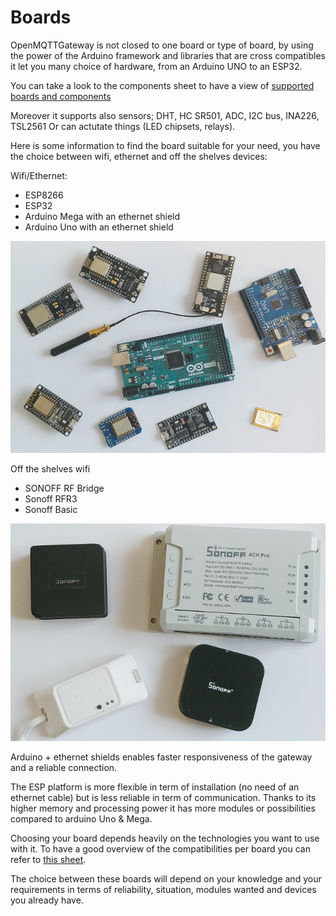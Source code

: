 # Boards
OpenMQTTGateway is not closed to one board or type of board, by using the power of the Arduino framework and libraries that are cross compatibles it let you many choice of hardware, from an Arduino UNO to an ESP32.

You can take a look to the components sheet to have a view of [supported boards and components](https://docs.google.com/spreadsheets/d/1_5fQjAixzRtepkykmL-3uN3G5bLfQ0zMajM9OBZ1bx0/edit#gid=1323184277)

Moreover it supports also sensors; DHT, HC SR501, ADC, I2C bus, INA226, TSL2561
Or can actutate things (LED chipsets, relays).

Here is some information to find the board suitable for your need, you have the choice between wifi, ethernet and off the shelves devices:

Wifi/Ethernet:
* ESP8266
* ESP32
* Arduino Mega with an ethernet shield
* Arduino Uno with an ethernet shield

![boards](../img/OpenMQTTGateway_boards.png)

Off the shelves wifi
* SONOFF RF Bridge
* Sonoff RFR3
* Sonoff Basic

![boards](../img/OpenMQTTGateway_boards_Sonoff.png)

Arduino + ethernet shields enables faster responsiveness of the gateway and a reliable connection. 

The ESP platform is more flexible in term of installation (no need of an ethernet cable) but is less reliable in term of communication. Thanks to its higher memory and processing power it has more modules or possibilities compared to arduino Uno & Mega.

Choosing your board depends heavily on the technologies you want to use with it.
To have a good overview of the compatibilities per board you can refer to [this sheet](https://docs.google.com/spreadsheets/d/1_5fQjAixzRtepkykmL-3uN3G5bLfQ0zMajM9OBZ1bx0/edit#gid=1098440301).

The choice between these boards will depend on your knowledge and your requirements in terms of reliability, situation, modules wanted and devices you already have.



